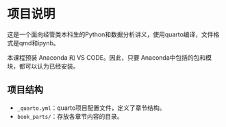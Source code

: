 # 项目说明

这是一个面向经管类本科生的Python和数据分析讲义，使用quarto编译，文件格式是qmd和ipynb。

本课程预装 Anaconda 和 VS CODE。因此，只要 Anaconda中包括的包和模块，都可以认为已经安装。

## 项目结构

- `_quarto.yml`：quarto项目配置文件，定义了章节结构。
- `book_parts/`：存放各章节内容的目录。
